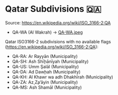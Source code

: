 # Qatar Subdivisions 🇶🇦

Source: https://en.wikipedia.org/wiki/ISO_3166-2:QA

* QA-WA (Al Wakrah) -> [QA-WA.jpeg](https://github.com/amckenna41/iso3166-flag-icons/blob/main/iso3166-2-icons/QA/QA-WA.jpeg)

Qatar ISO3166-2 subdivisions with no available flags (https://en.wikipedia.org/wiki/ISO_3166-2:QA):

* QA-RA: Ar Rayyān (Municipality)
* QA-SH: Ash Shīḩānīyah (Municipality)
* QA-US: Umm Şalāl (Municipality)
* QA-DA: Ad Dawḩah (Municipality)
* QA-KH: Al Khawr wa adh Dhakhīrah (Municipality)
* QA-ZA: Az̧ Z̧a‘āyin (Municipality)
* QA-MS: Ash Shamāl (Municipality)
